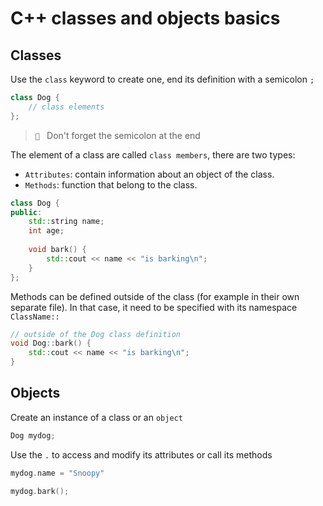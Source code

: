 # C++ classes and objects basics

## Classes

Use the `class` keyword to create one, end its definition with a semicolon `;`

```cpp
class Dog {
    // class elements
};
```
> ` ` Don't forget the semicolon at the end 

The element of a class are called `class members`, there are two types:

- `Attributes`: contain information about an object of the class.
- `Methods`: function that belong to the class.

```cpp
class Dog {
public:
    std::string name;
    int age;
    
    void bark() {
        std::cout << name << "is barking\n";
    }
};
```
Methods can be defined outside of the class (for example in their own separate file).
In that case, it need to be specified with its namespace `ClassName::`

```cpp
// outside of the Dog class definition
void Dog::bark() {
    std::cout << name << "is barking\n";
}
```

## Objects

Create an instance of a class or an `object` 

```cpp
Dog mydog;
```

Use the `.` to access and modify its attributes or call its methods

```cpp
mydog.name = "Snoopy"

mydog.bark();
```
